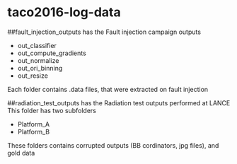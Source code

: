 # taco2016-log-data
##fault_injection_outputs has the Fault injection campaign outputs
- out_classifier
- out_compute_gradients
- out_normalize
- out_ori_binning
- out_resize

Each folder contains .data files, that were extracted on fault injection

##radiation_test_outputs has the Radiation test outputs performed at LANCE
This folder has two subfolders
- Platform_A
- Platform_B

These folders contains corrupted outputs (BB cordinators, jpg files), and gold data 
